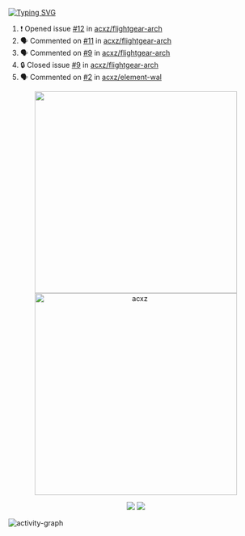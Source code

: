 [![Typing SVG](https://readme-typing-svg.herokuapp.com?size=16&color=AFFFA3&multiline=true&height=75&lines=contributing+to+robotics%2Fae%2Fml%2Fgpu;packaging+it+for+archlinux;ricer)](https://git.io/typing-svg)

<!--START_SECTION:activity-->
1. ❗ Opened issue [#12](https://github.com/acxz/flightgear-arch/issues/12) in [acxz/flightgear-arch](https://github.com/acxz/flightgear-arch)
2. 🗣 Commented on [#11](https://github.com/acxz/flightgear-arch/issues/11#issuecomment-1872628294) in [acxz/flightgear-arch](https://github.com/acxz/flightgear-arch)
3. 🗣 Commented on [#9](https://github.com/acxz/flightgear-arch/issues/9#issuecomment-1872625116) in [acxz/flightgear-arch](https://github.com/acxz/flightgear-arch)
4. 🔒 Closed issue [#9](https://github.com/acxz/flightgear-arch/issues/9) in [acxz/flightgear-arch](https://github.com/acxz/flightgear-arch)
5. 🗣 Commented on [#2](https://github.com/acxz/element-wal/issues/2#issuecomment-1872549148) in [acxz/element-wal](https://github.com/acxz/element-wal)
<!--END_SECTION:activity-->

<p align="center">
  <img width="400em" src=https://github-readme-stats.vercel.app/api?username=acxz&include_all_commits=true&show_icons=true />
  <img width="400em" src="https://github-readme-streak-stats.herokuapp.com/?user=acxz&" alt="acxz" />
</p>

<p align="center">
  <img src=https://github-readme-stats.vercel.app/api/top-langs/?username=acxz&layout=compact />
  <img src=https://github-profile-trophy.vercel.app/?username=acxz&row=2&column=4 />
</p>

![activity-graph](https://github-readme-activity-graph.vercel.app/graph?username=acxz&bg_color=053c4a&color=ffffff&line=76c533&point=8f2fe1&area=true&hide_border=true&hide_title=true)
